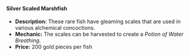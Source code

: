 #### Silver Scaled Marshfish
- **Description:** These rare fish have gleaming scales that are used in various alchemical concoctions.
- **Mechanic:** The scales can be harvested to create a *Potion of Water Breathing*.
- **Price:** 200 gold pieces per fish